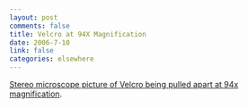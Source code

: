 ```yaml
--- 
layout: post
comments: false
title: Velcro at 94X Magnification
date: 2006-7-10
link: false
categories: elsewhere
---
```

<a href="http://www.flickr.com/photos/artsyscience/51311029/in/set-72157594150554407/" title="Velcro being pulled apart">Stereo microscope picture of Velcro being pulled apart at 94x magnification</a>.
